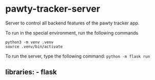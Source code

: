 # pawty-tracker-server

Server to control all backend features of the pawty tracker app. 

To run in the special environment, run the following commands

```
python3 -m venv .venv
source .venv/bin/activate
```

To run the server, type the following command:
`python -m flask run`

libraries:
    - flask
  - 
